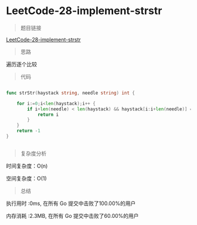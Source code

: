 # LeetCode-28-implement-strstr
>题目链接

[LeetCode-28-implement-strstr](https://leetcode-cn.com/problems/implement-strstr/)

>思路

遍历逐个比较

>代码

```go

func strStr(haystack string, needle string) int {

    for i:=0;i<len(haystack);i++ {
        if i+len(needle) < len(haystack) && haystack[i:i+len(needle)] == needle {
            return i
        }
    }
    return -1    
}



```

>复杂度分析

时间复杂度：O(n)

空间复杂度：O(1)

>总结

执行用时 :0ms, 在所有 Go 提交中击败了100.00%的用户

内存消耗 :2.3MB, 在所有 Go 提交中击败了60.00%的用户

